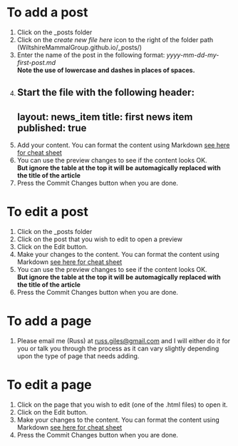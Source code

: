 # To add a post
1. Click on the _posts folder
2. Click on the *create new file here* icon to the right of the folder path (WiltshireMammalGroup.github.io/_posts/)
3. Enter the name of the post in the following format: *yyyy-mm-dd-my-first-post.md*<br/>
**Note the use of lowercase and dashes in places of spaces.**
4. Start the file with the following header:
    ---
	layout: news_item
	title: first news item
	published: true
	---
4. Add your content. You can format the content using Markdown [see here for cheat sheet](https://github.com/adam-p/markdown-here/wiki/Markdown-Here-Cheatsheet)
5. You can use the preview changes to see if the content looks OK.<br/> **But ignore the table at the top it will be automagically replaced with the title of the article**
6. Press the Commit Changes button when you are done.

# To edit a post
1. Click on the _posts folder
2. Click on the post that you wish to edit to open a preview
3. Click on the Edit button.
4. Make your changes to the content. You can format the content using Markdown [see here for cheat sheet](https://github.com/adam-p/markdown-here/wiki/Markdown-Here-Cheatsheet)
5. You can use the preview changes to see if the content looks OK.<br/> **But ignore the table at the top it will be automagically replaced with the title of the article**
6. Press the Commit Changes button when you are done.

# To add a page
1. Please email me (Russ) at russ.giles@gmail.com and I will either do it for you or talk you through the process as it can vary slightly depending upon the type of page that needs adding.

# To edit a page
1. Click on the page that you wish to edit (one of the .html files) to open it.
2. Click on the Edit button.
3. Make your changes to the content. You can format the content using Markdown [see here for cheat sheet](https://github.com/adam-p/markdown-here/wiki/Markdown-Here-Cheatsheet)
4. Press the Commit Changes button when you are done.
